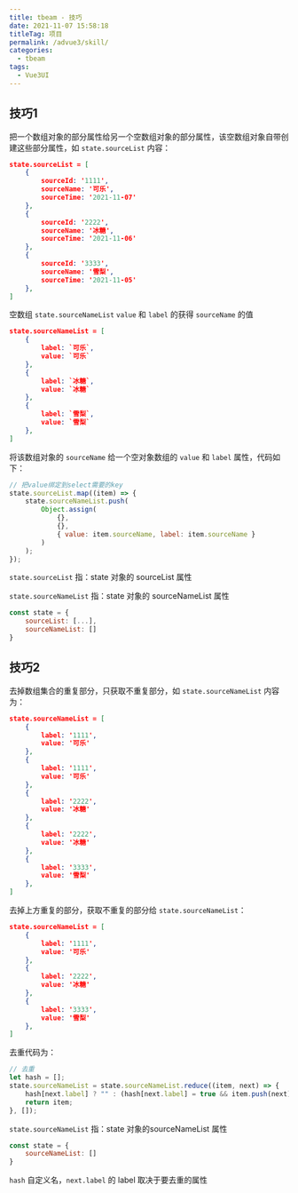 ```yaml
---
title: tbeam - 技巧
date: 2021-11-07 15:58:18
titleTag: 项目
permalink: /advue3/skill/
categories:
  - tbeam
tags: 
  - Vue3UI
---
```




## 技巧1

把一个数组对象的部分属性给另一个空数组对象的部分属性，该空数组对象自带创建这些部分属性，如 `state.sourceList` 内容：

```json
state.sourceList = [
	{
		sourceId: '1111',
        sourceName: '可乐',
        sourceTime: '2021-11-07'
	},
    {
		sourceId: '2222',
        sourceName: '冰糖',
        sourceTime: '2021-11-06'
	},
    {
		sourceId: '3333',
        sourceName: '雪梨',
        sourceTime: '2021-11-05'
	},
]
```

空数组 `state.sourceNameList` `value` 和 `label` 的获得 `sourceName` 的值

```json
state.sourceNameList = [
	{
		label: `可乐`,
        value: `可乐`
	},
    {
		label: `冰糖`,
        value: `冰糖`
	},
    {
		label: `雪梨`,
        value: `雪梨`
	},
]
```

将该数组对象的 `sourceName` 给一个空对象数组的 `value` 和 `label` 属性，代码如下：

```js
// 把value绑定到select需要的key
state.sourceList.map((item) => {
    state.sourceNameList.push(
        Object.assign(
            {},
            {},
            { value: item.sourceName, label: item.sourceName }
        )
    );	
});
```

`state.sourceList` 指：state 对象的 sourceList 属性

`state.sourceNameList` 指：state 对象的 sourceNameList 属性

```js
const state = {
    sourceList: [...],
    sourceNameList: []
}
```

## 技巧2

去掉数组集合的重复部分，只获取不重复部分，如 `state.sourceNameList` 内容为：

```json
state.sourceNameList = [
	{
		label: '1111',
        value: '可乐'
	},
    {
		label: '1111',
        value: '可乐'
	},
    {
		label: '2222',
        value: '冰糖'
	},
    {
		label: '2222',
        value: '冰糖'
	},
    {
		label: '3333',
        value: '雪梨'
	},
]
```

去掉上方重复的部分，获取不重复的部分给 `state.sourceNameList`：

```json
state.sourceNameList = [
	{
		label: '1111',
        value: '可乐'
	},
    {
		label: '2222',
        value: '冰糖'
	},
    {
		label: '3333',
        value: '雪梨'
	},
]
```

去重代码为：

```js
// 去重
let hash = [];
state.sourceNameList = state.sourceNameList.reduce((item, next) => {
    hash[next.label] ? "" : (hash[next.label] = true && item.push(next));
    return item;
}, []);
```

`state.sourceNameList` 指：state 对象的sourceNameList 属性

```js
const state = {
    sourceNameList: []
}
```

`hash` 自定义名，`next.label` 的 label 取决于要去重的属性

